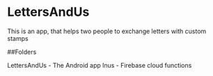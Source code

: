 # LettersAndUs
This is an app, that helps two people to exchange letters with custom stamps

##Folders

LettersAndUs - The Android app
lnus - Firebase cloud functions
